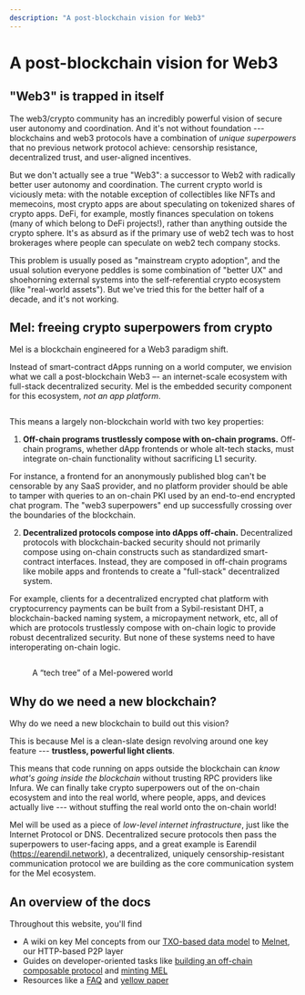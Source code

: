 ```yaml
---
description: "A post-blockchain vision for Web3"
---
```


# A post-blockchain vision for Web3

## "Web3" is trapped in itself

The web3/crypto community has an incredibly powerful vision of secure user autonomy and coordination. And it's not without foundation --- blockchains and web3 protocols have a combination of _unique superpowers_ that no previous network protocol achieve: censorship resistance, decentralized trust, and user-aligned incentives.

But we don't actually see a true "Web3": a successor to Web2 with radically better user autonomy and coordination. The current crypto world is viciously meta: with the notable exception of collectibles like NFTs and memecoins, most crypto apps are about speculating on tokenized shares of crypto apps. DeFi, for example, mostly finances speculation on tokens (many of which belong to DeFi projects!), rather than anything outside the crypto sphere. It's as absurd as if the primary use of web2 tech was to host brokerages where people can speculate on web2 tech company stocks.

This problem is usually posed as "mainstream crypto adoption", and the usual solution everyone peddles is some combination of "better UX" and shoehorning external systems into the self-referential crypto ecosystem (like "real-world assets"). But we've tried this for the better half of a decade, and it's not working.

## Mel: freeing crypto superpowers from crypto

Mel is a blockchain engineered for a Web3 paradigm shift.

Instead of smart-contract dApps running on a world computer, we envision what we call a post-blockchain Web3 –- an internet-scale ecosystem with full-stack decentralized security. Mel is the embedded security component for this ecosystem, _not an app platform_.

<figure><img src=".gitbook/assets/image.png" alt=""><figcaption></figcaption></figure>

This means a largely non-blockchain world with two key properties:

1. **Off-chain programs trustlessly compose with on-chain programs.** Off-chain programs, whether dApp frontends or whole alt-tech stacks, must integrate on-chain functionality without sacrificing L1 security.&#x20;

For instance, a frontend for an anonymously published blog can't be censorable by any SaaS provider, and no platform provider should be able to tamper with queries to an on-chain PKI used by an end-to-end encrypted chat program. The "web3 superpowers" end up successfully crossing over the boundaries of the blockchain.

2. **Decentralized protocols compose into dApps off-chain.** Decentralized protocols with blockchain-backed security should not primarily compose using on-chain constructs such as standardized smart-contract interfaces. Instead, they are composed in off-chain programs like mobile apps and frontends to create a "full-stack" decentralized system.&#x20;

For example, clients for a decentralized encrypted chat platform with cryptocurrency payments can be built from a Sybil-resistant DHT, a blockchain-backed naming system, a micropayment network, etc, all of which are protocols trustlessly compose with on-chain logic to provide robust decentralized security. But none of these systems need to have interoperating on-chain logic.&#x20;

<figure><img src="https://lh4.googleusercontent.com/nFaHg6RtvtYZ1KY056l_SPLlzLVwpRsR8rXJ2-eCL8EdQf2oRO50ikgBEuit83N5aXWiln7UfTvjvVBxAo4Xx1aLKU2vJvXNC4FTf_9dwJjrBXtJ_brvgFP_vRhXWKUi-tty52nS1tneyXty8MCDn_3kXA=s2048" alt=""><figcaption><p>A “tech tree” of a Mel-powered world</p></figcaption></figure>

## Why do we need a new blockchain?

Why do we need a new blockchain to build out this vision?

This is because Mel is a clean-slate design revolving around one key feature --- **trustless, powerful light clients**.

This means that code running on apps outside the blockchain can _know what's going inside the blockchain_ without trusting RPC providers like Infura. We can finally take crypto superpowers out of the on-chain ecosystem and into the real world, where people, apps, and devices actually live --- without stuffing the real world onto the on-chain world!

Mel will be used as a piece of _low-level internet infrastructure_, just like the Internet Protocol or DNS. Decentralized secure protocols then pass the superpowers to user-facing apps, and a great example is Earendil (<https://earendil.network>), a decentralized, uniquely censorship-resistant communication protocol we are building as the core communication system for the Mel ecosystem.

## An overview of the docs

Throughout this website, you'll find

- A wiki on key Mel concepts from our [TXO-based data model](concepts/data-model.md) to [Melnet](concepts/melnet-the-p2p-layer.md), our HTTP-based P2P layer
- Guides on developer-oriented tasks like [building an off-chain composable protocol](developer-guides/gibbername/) and [minting MEL](developer-guides/melmint/getting-tokens/using-melminter.md)
- Resources like a [FAQ](resources/page-3.md) and [yellow paper](resources/yellow-paper.md)
